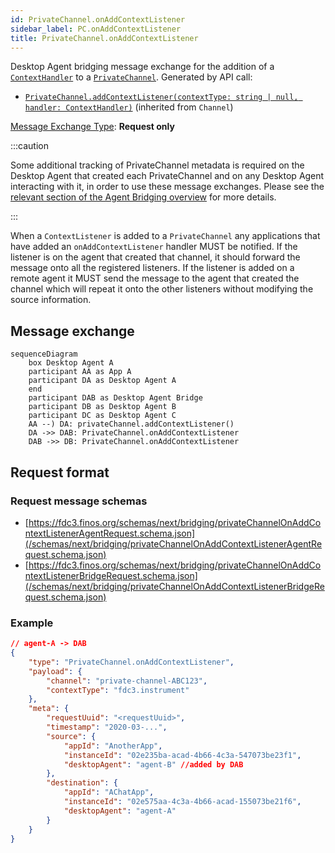 ```yaml
---
id: PrivateChannel.onAddContextListener
sidebar_label: PC.onAddContextListener
title: PrivateChannel.onAddContextListener
---
```


Desktop Agent bridging message exchange for the addition of a [`ContextHandler`](../../api/ref/Types#contexthandler) to a [`PrivateChannel`](../../api/ref/PrivateChannel). Generated by API call:

- [`PrivateChannel.addContextListener(contextType: string | null, handler: ContextHandler)`](../../api/ref/Channel#addcontextlistener) (inherited from `Channel`)

[Message Exchange Type](../spec#individual-message-exchanges): **Request only**

:::caution

Some additional tracking of PrivateChannel metadata is required on the Desktop Agent that created each PrivateChannel and on any Desktop Agent interacting with it, in order to use these message exchanges. Please see the [relevant section of the Agent Bridging overview](../spec#privatechannels) for more details.

:::

When a `ContextListener` is added to a `PrivateChannel` any applications that have added an `onAddContextListener` handler MUST be notified. If the listener is on the agent that created that channel, it should forward the message onto all the registered listeners. If the listener is added on a remote agent it MUST send the message to the agent that created the channel which will repeat it onto the other listeners without modifying the source information.

## Message exchange

```mermaid
sequenceDiagram
    box Desktop Agent A
    participant AA as App A
    participant DA as Desktop Agent A
    end
    participant DAB as Desktop Agent Bridge
    participant DB as Desktop Agent B
    participant DC as Desktop Agent C
    AA --) DA: privateChannel.addContextListener()
    DA ->> DAB: PrivateChannel.onAddContextListener
    DAB ->> DB: PrivateChannel.onAddContextListener
```

## Request format

### Request message schemas

- [https://fdc3.finos.org/schemas/next/bridging/privateChannelOnAddContextListenerAgentRequest.schema.json](/schemas/next/bridging/privateChannelOnAddContextListenerAgentRequest.schema.json)
- [https://fdc3.finos.org/schemas/next/bridging/privateChannelOnAddContextListenerBridgeRequest.schema.json](/schemas/next/bridging/privateChannelOnAddContextListenerBridgeRequest.schema.json)

### Example

```json
// agent-A -> DAB
{
    "type": "PrivateChannel.onAddContextListener",
    "payload": {
        "channel": "private-channel-ABC123",
        "contextType": "fdc3.instrument"
    },
    "meta": {
        "requestUuid": "<requestUuid>",
        "timestamp": "2020-03-...",
        "source": {
            "appId": "AnotherApp",
            "instanceId": "02e235ba-acad-4b66-4c3a-547073be23f1",
            "desktopAgent": "agent-B" //added by DAB
        },
        "destination": {
            "appId": "AChatApp",
            "instanceId": "02e575aa-4c3a-4b66-acad-155073be21f6",
            "desktopAgent": "agent-A"
        }
    }
}
```
